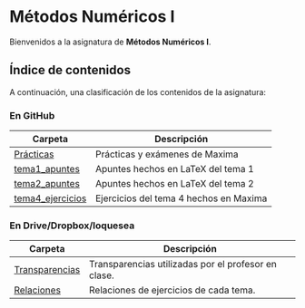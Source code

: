 # Métodos Numéricos I

Bienvenidos a la asignatura de **Métodos Numéricos I**.

## Índice de contenidos

A continuación, una clasificación de los contenidos de la asignatura:

### En GitHub

Carpeta                  | Descripción
---                      | ---
[Prácticas](Prácticas)   | Prácticas y exámenes de Maxima
[tema1_apuntes](tema1_apuntes)  | Apuntes hechos en LaTeX del tema 1
|[tema2_apuntes](tema2_apuntes) | Apuntes hechos en LaTeX del tema 2
|[tema4_ejercicios](tema4_ejercicios) | Ejercicios del tema 4 hechos en Maxima

### En Drive/Dropbox/loquesea

Carpeta             | Descripción
---                 | ---
[Transparencias](#) | Transparencias utilizadas por el profesor en clase.
[Relaciones](#)     | Relaciones de ejercicios de cada tema.
